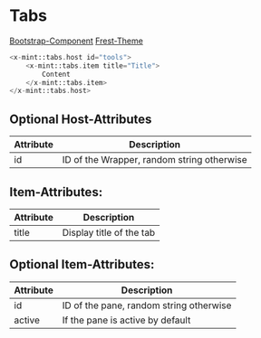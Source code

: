 # Tabs
[Bootstrap-Component](https://getbootstrap.com/docs/5.3/components/navs-tabs/#javascript-behavior)
[Frest-Theme](https://demos.pixinvent.com/frest-html-admin-template/html/vertical-menu-template-bordered/ui-tabs-pills.html)

```php
<x-mint::tabs.host id="tools">
    <x-mint::tabs.item title="Title">
        Content
    </x-mint::tabs.item>
</x-mint::tabs.host>
```

## Optional Host-Attributes

| Attribute | Description                                |
|-----------|--------------------------------------------|
| id        | ID of the Wrapper, random string otherwise |

## Item-Attributes:

| Attribute | Description              |
|-----------|--------------------------|
| title     | Display title of the tab |

## Optional Item-Attributes:
| Attribute | Description                             |
|-----------|-----------------------------------------|
| id        | ID of the pane, random string otherwise |
| active    | If the pane is active by default        |
